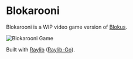 # Blokarooni

Blokarooni is a WIP video game version of [Blokus](https://en.wikipedia.org/wiki/Blokus).

![Blokarooni Game](https://github.com/AdamMcAdamson/blokarooni/blob/Blockarooni-Main.png?raw=true)

Built with [Raylib](https://www.raylib.com/) ([Raylib-Go](https://github.com/gen2brain/raylib-go)).
